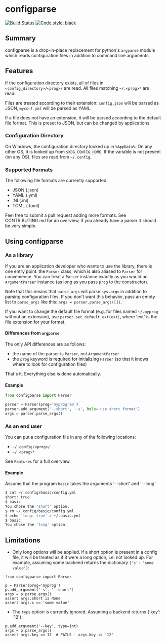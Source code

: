# configparse

[![Build Status](https://travis-ci.org/jyn514/configparse.svg?branch=master)](https://travis-ci.org/jyn514/configparse)
[![Code style: black](https://img.shields.io/badge/code%20style-black-000000.svg)](https://github.com/psf/black)

## Summary

configparse is a drop-in-place replacement for python's `argparse` module
which reads configuration files in addition to command line arguments.

## Features

If the configuration directory exists, all of files in `<config_directory>/<prog>/` are read.
All files matching `~/.<prog>*` are read.

Files are treated according to their extension: `config.json` will be parsed as JSON,
`myconf.yml` will be parsed as YAML.

If a file does not have an extension, it will be parsed according to the default
file format. This is preset to JSON, but can be changed by applications.


### Configuration Directory

On Windows, the configuration directory looked up in `%AppData%`.
On any other OS, it is looked up from `$XDG_CONFIG_HOME`.
If the variable is not present (on any OS), files are read from `~/.config`.

### Supported Formats

The following file formats are currently supported:

- JSON (.json)
- YAML (.yml)
- INI  (.ini)
- TOML (.toml)

Feel free to submit a pull request adding more formats.
See CONTRIBUTING.md for an overview,
if you already have a parser it should be very simple.

## Using configparse

### As a library

If you are an application developer who wants to use the library,
there is one entry point: the `Parser` class,
which is also aliased to `Parser` for convenience.
You can treat a `Parser` instance exactly as you would an `ArgumentParser`
instance (as long as you pass `prog` to the constructor).

Note that this means that `parse_args` will parse `sys.argv`
in addition to parsing configuration files. If you don't want this behavior,
pass an empty list to `parse_args` like this: `args = parser.parse_args([])`.

If you want to change the default file format (e.g. for files named `~/.myprog`
without an extension), use  `parser.set_default_ext(ext)`, where 'ext' is the
file extension for your format.

#### Differences from `argparse`

The only API differences are as follows:

- the name of the parser is `Parser`, not `ArgumentParser`
- the `prog` keyword is required for initializing `Parser` (so that it knows where to look for configuration files)

That's it. Everything else is done automatically.

#### Example

```python
from configparse import Parser

parser = Parser(prog='myprogram')
parser.add_argument('--short', '-s', help='use short format')
args = parser.parse_args()
```

### As an end user

You can put a configuration file in any of the following locations:

- `~/.config/<prog>/`
- `~/.<prog>*`

See `Features` for a full overview.

#### Example

Assume that the program `basic` takes the arguments '--short' and '--long'.

```sh
$ cat ~/.config/basic/config.yml
short: true
$ basic
You chose the 'short' option.
$ rm ~/.config/basic/config.yml
$ echo 'long: true' > ~/.basic.yml
$ basic
You chose the 'long' option.
```

## Limitations

- Only long options will be applied. If a short option is present in a config file,
it will be treated as if it were a long option, i.e. not looked up.
For example, assuming some backend returns the dictionary `{'s': 'some value'}`:

```
from configparse import Parser

p = Parser(prog='myprog')
p.add_argument('-s', '--short')
args = p.parse_args()
assert args.short is None
assert args.s == 'some value'
```

- The `type` option is currently ignored. Assuming a backend returns {'key': '12'}:

```
p.add_argument('--key', type=int)
args = p.parse_args()
assert args.key == 12  # FAILS - args.key is '12'
```
